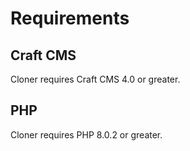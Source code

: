 # Requirements

## Craft CMS
Cloner requires Craft CMS 4.0 or greater.

## PHP
Cloner requires PHP 8.0.2 or greater.
